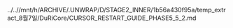 ../..//mnt/h/ARCHIVE/.UNWRAP/D/STAGE2_INNER/1b56a430f95a/temp_extract_8월7일/DuRiCore/CURSOR_RESTART_GUIDE_PHASE5_5_2.md